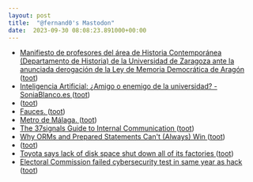 ```yaml
---
layout: post
title:  "@fernand0's Mastodon"
date:  2023-09-30 08:08:23.891000+00:00
---
```

*  [Manifiesto de profesores del área de Historia Contemporánea (Departamento de Historia) de la Universidad de Zaragoza ante la anunciada derogación de la Ley de Memoria Democrática de Aragón   ](https://www.unizar.es/actualidad/vernoticia_ng.php?id=75247) ([toot](https://mastodon.social/@fernand0/111153073611793981))
*  [Inteligencia Artificial: ¿Amigo o enemigo de la universidad? - SoniaBlanco.es ](https://soniablanco.es/2023/09/inteligencia-artificial-amigo-o-enemigo-de-la-universidad) ([toot](https://mastodon.social/@fernand0/111152916100387714))
*  [ ](https://jvm.social/@jorge) ([toot](https://mastodon.social/@fernand0/111149916209198715))
*  [Fauces. ](https://avecesunafoto.wordpress.com/2023/09/29/fauces) ([toot](https://mastodon.social/@fernand0/111149693071996753))
*  [Metro de Málaga. ](https://avecesunafoto.wordpress.com/2023/09/28/metro-de-malaga) ([toot](https://mastodon.social/@fernand0/111149673400743715))
*  [The 37signals Guide to Internal Communication ](https://37signals.com/how-we-communicate) ([toot](https://mastodon.social/@fernand0/111149533786343809))
*  [Why ORMs and Prepared Statements Can't (Always) Win ](https://www.sonarsource.com/blog/why-orms-and-prepared-statements-cant-always-win) ([toot](https://mastodon.social/@fernand0/111149434712554971))
*  [ ](https://jvm.social/@jorge) ([toot](https://mastodon.social/@fernand0/111149434301814471))
*  [Toyota says lack of disk space shut down all of its factories ](https://asia.nikkei.com/Business/Automobiles/Toyota-says-lack-of-disk-space-shut-down-all-of-its-factorie) ([toot](https://mastodon.social/@fernand0/111149149160774179))
*  [Electoral Commission failed cybersecurity test in same year as hack ](https://www.theguardian.com/politics/2023/sep/05/electoral-commission-failed-cybersecurity-test-in-same-year-as-hac) ([toot](https://mastodon.social/@fernand0/111148854616105319))
